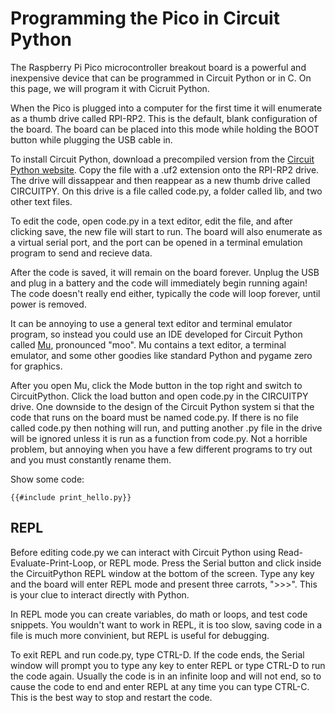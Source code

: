 # Programming the Pico in Circuit Python

The Raspberry Pi Pico microcontroller breakout board is a powerful and inexpensive device that can be programmed in Circuit Python or in C. On this page, we will program it with Cicruit Python.

When the Pico is plugged into a computer for the first time it will enumerate as a thumb drive called RPI-RP2. This is the default, blank configuration of the board. The board can be placed into this mode while holding the BOOT button while plugging the USB cable in. 

To install Circuit Python, download a precompiled version from the [Circuit Python website](https://circuitpython.org/board/raspberry_pi_pico_w/). Copy the file with a .uf2 extension onto the RPI-RP2 drive. The drive will dissappear and then reappear as a new thumb drive called CIRCUITPY. On this drive is a file called code.py, a folder called lib, and two other text files.

To edit the code, open code.py in a text editor, edit the file, and after clicking save, the new file will start to run. The board will also enumerate as a virtual serial port, and the port can be opened in a terminal emulation program to send and recieve data.

After the code is saved, it will remain on the board forever. Unplug the USB and plug in a battery and the code will immediately begin running again! The code doesn't really end either, typically the code will loop forever, until power is removed.

It can be annoying to use a general text editor and terminal emulator program, so instead you could use an IDE developed for Circuit Python called [Mu](https://codewith.mu/), pronounced "moo". Mu contains a text editor, a terminal emulator, and some other goodies like standard Python and pygame zero for graphics.

After you open Mu, click the Mode button in the top right and switch to CircuitPython. Click the load button and open code.py in the CIRCUITPY drive. One downside to the design of the Circuit Python system si that the code that runs on the board must be named code.py. If there is no file called code.py then nothing will run, and putting another .py file in the drive will be ignored unless it is run as a function from code.py. Not a horrible problem, but annoying when you have a few different programs to try out and you must constantly rename them.

Show some code:
```
{{#include print_hello.py}}
```
## REPL

Before editing code.py we can interact with Circuit Python using Read-Evaluate-Print-Loop, or REPL mode. Press the Serial button and click inside the CircuitPython REPL window at the bottom of the screen. Type any key and the board will enter REPL mode and present three carrots, ">>>". This is your clue to interact directly with Python. 

In REPL mode you can create variables, do math or loops, and test code snippets. You wouldn't want to work in REPL, it is too slow, saving code in a file is much more convinient, but REPL is useful for debugging.

To exit REPL and run code.py, type CTRL-D. If the code ends, the Serial window will prompt you to type any key to enter REPL or type CTRL-D to run the code again. Usually the code is in an infinite loop and will not end, so to cause the code to end and enter REPL at any time you can type CTRL-C. This is the best way to stop and restart the code.

